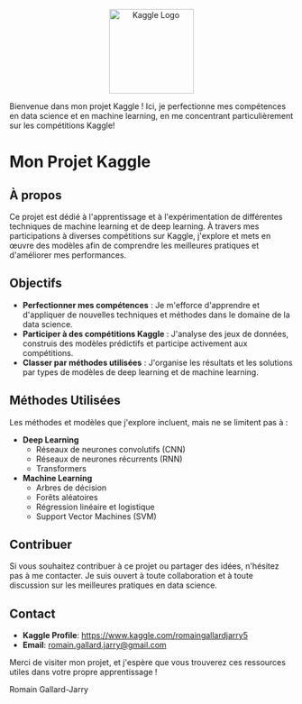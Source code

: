 <p align="center">
    <img src="https://github.com/user-attachments/assets/abcc7444-f660-4647-8f05-5144fe94aa67" alt="Kaggle Logo" width="150" height="auto">
</p>

Bienvenue dans mon projet Kaggle ! Ici, je perfectionne mes compétences en data science et en machine learning, en me concentrant particulièrement sur les compétitions Kaggle!


# Mon Projet Kaggle


## À propos

Ce projet est dédié à l'apprentissage et à l'expérimentation de différentes techniques de machine learning et de deep learning. À travers mes participations à diverses compétitions sur Kaggle, j'explore et mets en œuvre des modèles afin de comprendre les meilleures pratiques et d'améliorer mes performances.

## Objectifs

- **Perfectionner mes compétences** : Je m'efforce d'apprendre et d'appliquer de nouvelles techniques et méthodes dans le domaine de la data science.
- **Participer à des compétitions Kaggle** : J'analyse des jeux de données, construis des modèles prédictifs et participe activement aux compétitions.
- **Classer par méthodes utilisées** : J'organise les résultats et les solutions par types de modèles de deep learning et de machine learning.

## Méthodes Utilisées

Les méthodes et modèles que j'explore incluent, mais ne se limitent pas à :

- **Deep Learning**
  - Réseaux de neurones convolutifs (CNN)
  - Réseaux de neurones récurrents (RNN)
  - Transformers
- **Machine Learning**
  - Arbres de décision
  - Forêts aléatoires
  - Régression linéaire et logistique
  - Support Vector Machines (SVM)

## Contribuer

Si vous souhaitez contribuer à ce projet ou partager des idées, n'hésitez pas à me contacter. Je suis ouvert à toute collaboration et à toute discussion sur les meilleures pratiques en data science.

## Contact

- **Kaggle Profile**: https://www.kaggle.com/romaingallardjarry5
- **Email**: romain.gallard.jarry@gmail.com 

Merci de visiter mon projet, et j'espère que vous trouverez ces ressources utiles dans votre propre apprentissage !

Romain Gallard-Jarry
